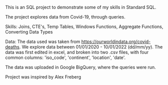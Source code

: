 This is an SQL project to demonstrate some of my skills in Standard SQL.

The project explores data from Covid-19, through queries.

Skills:
Joins, CTE's, Temp Tables, Windows Functions, Aggregate Functions, Converting Data Types

Data:
The data used was taken from https://ourworldindata.org/covid-deaths. We explore data between 01/01/2020 - 10/01/2022 (dd/mm/yy).
The data was first edited in excel, and broken into two .csv files, with four common columns: 'iso_code', 'continent', 'location', 'date'.

The data was uploaded in Google BigQuery, where the queries were run.

Project was inspired by Alex Freberg
